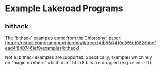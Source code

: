 # Example Lakeroad Programs

## bithack

The "bithack" examples come from the Chlorophyll paper:
[https://github.com/mangpo/chlorophyll/tree/241b68f4419c356e10828bbefead4f8407461ef9/examples/bithack].

Not all bithack examples are supported.
Specifically, examples which rely on "magic numbers" which don't fit in 8 bits
  are dropped (e.g. `count.cll`).
